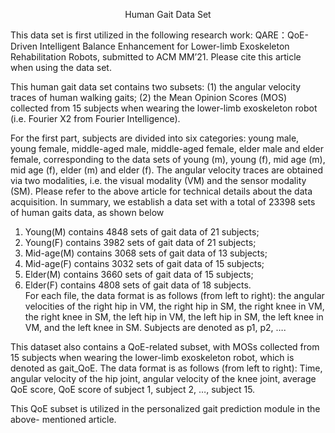 <p align="center">Human Gait Data Set</p>  

This data set is first utilized in the following research work:
QARE：QoE-Driven Intelligent Balance Enhancement for Lower-limb Exoskeleton Rehabilitation Robots, submitted to ACM MM’21.
Please cite this article when using the data set. 
  
This human gait data set contains two subsets: (1) the angular velocity traces of human walking gaits; (2) the Mean Opinion Scores (MOS) collected from 15 subjects when wearing the lower-limb exoskeleton robot (i.e. Fourier X2 from Fourier Intelligence). 

For the first part, subjects are divided into six categories: young male, young female, middle-aged male, middle-aged female, elder male and elder female, corresponding to the data sets of young (m), young (f), mid age (m), mid age (f), elder (m) and elder (f). The angular velocity traces are obtained via two modalities, i.e. the visual modality (VM) and the sensor modality (SM). Please refer to the above article for technical details about the data acquisition. In summary, we establish a data set with a total of 23398 sets of human gaits data, as shown below
1. Young(M) contains 4848 sets of gait data of 21 subjects;
2. Young(F) contains 3982 sets of gait data of 21 subjects;
3. Mid-age(M) contains 3068 sets of gait data of 13 subjects;
4. Mid-age(F) contains 3032 sets of gait data of 15 subjects;
5. Elder(M) contains 3660 sets of gait data of 15 subjects;
6. Elder(F) contains 4808 sets of gait data of 18 subjects.  
For each file, the data format is as follows (from left to right): the angular velocities of the right hip in VM, the right hip in SM, the right knee in VM, the right knee in SM, the left hip in VM, the left hip in SM, the left knee in VM, and the left knee in SM. Subjects are denoted as p1, p2, ….

This dataset also contains a QoE-related subset, with MOSs collected from 15 subjects when wearing the lower-limb exoskeleton robot, which is denoted as gait_QoE. The data format is as follows (from left to right):
Time, angular velocity of the hip joint, angular velocity of the knee joint, average QoE score, QoE score of subject 1, subject 2, …, subject 15.   

This QoE subset is utilized in the personalized gait prediction module in the above- mentioned article. 



